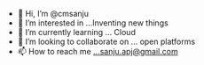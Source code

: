 - 👋 Hi, I’m @cmsanju
- 👀 I’m interested in ...Inventing new things
- 🌱 I’m currently learning ... Cloud
- 💞️ I’m looking to collaborate on ... open platforms
- 📫 How to reach me ...sanju.apj@gmail.com

<!---
cmsanju/cmsanju is a ✨ special ✨ repository because its `README.md` (this file) appears on your GitHub profile.
You can click the Preview link to take a look at your changes.
--->
